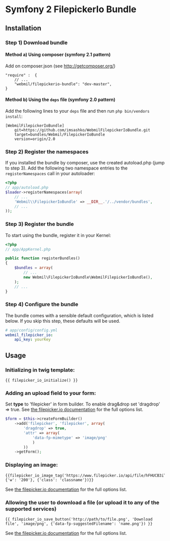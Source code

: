Symfony 2 FilepickerIo Bundle
========================
## Installation
### Step 1) Download bundle
#### Method a) Using composer (symfony 2.1 pattern)

Add on composer.json (see http://getcomposer.org/)

    "require" :  {
        // ...
        "webmil/filepickerio-bundle": "dev-master",
    }

#### Method b) Using the `deps` file (symfony 2.0 pattern)

Add the following lines to your  `deps` file and then run `php bin/vendors
install`:

```
[WebmilFilepickerIoBundle]
    git=https://github.com/imsashko/WebmilFilepickerIoBundle.git
    target=bundles/Webmil/FilepickerIoBundle
    version=origin/2.0
```

### Step 2) Register the namespaces

If you installed the bundle by composer, use the created autoload.php  (jump to step 3).
Add the following two namespace entries to the `registerNamespaces` call
in your autoloader:

```php
<?php
// app/autoload.php
$loader->registerNamespaces(array(
    // ...
    'Webmil\\FilepickerIoBundle' => __DIR__.'/../vendor/bundles',
    // ...
));
```

### Step 3) Register the bundle

To start using the bundle, register it in your Kernel:

```php
<?php
// app/AppKernel.php

public function registerBundles()
{
    $bundles = array(
        // ...
        new Webmil\FilepickerIoBundle\WebmilFilepickerIoBundle(),
    );
    // ...
}
```

### Step 4) Configure the bundle

The bundle comes with a sensible default configuration, which is listed below.
If you skip this step, these defaults will be used.

```yaml
# app/config/config.yml
webmil_filepicker_io:
    api_key: yourKey
```

## Usage
### Initializing in twig template:

```jinja
{{ filepicker_io_initialize() }}
```

### Adding an upload field to your form:

Set **type** to 'filepicker' in form builder. To enable drag&drop set 'dragdrop' => true.
See [the filepicker.io documentation](https://developers.filepicker.io/docs/web/#widgets-pick) for the full options list.

```php
$form = $this->createFormBuilder()
    ->add('filepicker', 'filepicker', array(
        'dragdrop' => true,
        'attr' => array(
            'data-fp-mimetype' => 'image/png'
            )
        ))
    ->getForm();
```

### Displaying an image:

```jinja
{{filepicker_io_image_tag('https://www.filepicker.io/api/file/hFHUCB3iTxyMzseuWOgG', {'w': '200'}, {'class': 'classname'})}}
```
See [the filepicker.io documentation](https://developers.filepicker.io/docs/web/#fpurl-images) for the full options list.


### Allowing the user to download a file (or upload it to any of the supported services)

```jinja
{{ filepicker_io_save_button('http://path/to/file.png', 'Download file', 'image/png', {'data-fp-suggestedFilename': 'name.png'}) }}
```
See [the filepicker.io documentation](https://developers.filepicker.io/docs/web/#widgets-export) for the full options list.
